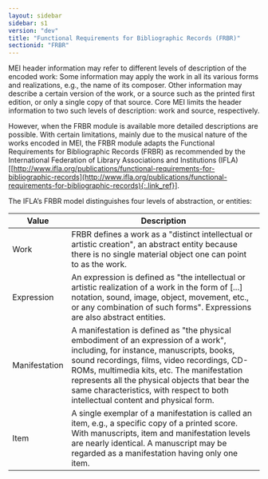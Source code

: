 ```yaml
---
layout: sidebar
sidebar: s1
version: "dev"
title: "Functional Requirements for Bibliographic Records (FRBR)"
sectionid: "FRBR"
---
```


MEI header information may refer to different levels of description of the encoded work: Some information may apply the work in all its various forms and realizations, e.g., the name of its composer. Other information may describe a certain version of the work, or a source such as the printed first edition, or only a single copy of that source. Core MEI limits the header information to two such levels of description: work and source, respectively.

However, when the FRBR module is available more detailed descriptions are possible. With certain limitations, mainly due to the musical nature of the works encoded in MEI, the FRBR module adapts the Functional Requirements for Bibliographic Records (FRBR) as recommended by the International Federation of Library Associations and Institutions (IFLA) [[http://www.ifla.org/publications/functional-requirements-for-bibliographic-records](http://www.ifla.org/publications/functional-requirements-for-bibliographic-records){:.link_ref}].

The IFLA’s FRBR model distinguishes four levels of abstraction, or entities:


<table class="table table-striped">
   <thead>
      <tr>
         <th>Value</th>
         <th>Description</th>
      </tr>
   </thead>
   <tbody>
      <tr>
         <td>Work</td>
         <td>FRBR defines a work as a "distinct intellectual or artistic creation", an abstract
            entity because there is no single material object one can point to as the work.
         </td>
      </tr>
      <tr>
         <td>Expression</td>
         <td>An expression is defined as "the intellectual or artistic realization of a work in
            the
            form of [...] notation, sound, image, object, movement, etc., or any combination of
            such
            forms". Expressions are also abstract entities.
         </td>
      </tr>
      <tr>
         <td>Manifestation</td>
         <td>A manifestation is defined as "the physical embodiment of an expression of a work",
            including, for instance, manuscripts, books, sound recordings, films, video recordings,
            CD-ROMs, multimedia kits, etc. The manifestation represents all the physical objects
            that
            bear the same characteristics, with respect to both intellectual content and physical
            form.
         </td>
      </tr>
      <tr>
         <td>Item</td>
         <td>A single exemplar of a manifestation is called an item, e.g., a specific copy of a
            printed score. With manuscripts, item and manifestation levels are nearly identical.
            A
            manuscript may be regarded as a manifestation having only one item.
         </td>
      </tr>
   </tbody>
</table> 
